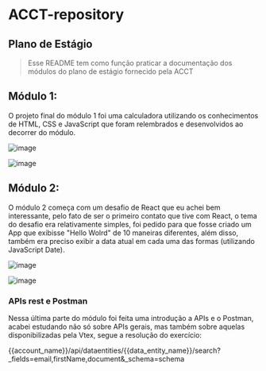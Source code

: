 # ACCT-repository
 
## Plano de Estágio

>Esse README tem como função praticar a documentação dos módulos do plano de estágio fornecido pela ACCT

## Módulo 1:
O projeto final do módulo 1 foi uma calculadora utilizando os conhecimentos de HTML, CSS e JavaScript que foram relembrados e desenvolvidos ao decorrer do módulo.

![image](https://user-images.githubusercontent.com/98846868/175100362-83921825-d934-4c21-b20b-5f6b4f383a8f.png)

![image](https://user-images.githubusercontent.com/98846868/175104109-7dcb78ef-c76c-42cf-be52-b8072d396e33.png)

## Módulo 2:

O módulo 2 começa com um desafio de React que eu achei bem interessante, pelo fato de ser o primeiro contato que tive com React, o tema do desafio era relativamente simples, foi pedido para que fosse criado um App que exibisse "Hello Wolrd" de 10 maneiras diferentes, além disso, também era preciso exibir a data atual em cada uma das formas (utilizando JavaScript Date).

![image](https://user-images.githubusercontent.com/98846868/175104263-dde377a9-f5eb-4264-a617-d858ca20fd12.png)

![image](https://user-images.githubusercontent.com/98846868/175104303-f15731c1-60e2-421a-ad0f-64f1bcb3aa4c.png)

<h3>APIs rest e Postman</h3>

Nessa última parte do módulo foi feita uma introdução a APIs e o Postman, acabei estudando não só sobre APIs gerais, mas também sobre aquelas disponibilizadas pela Vtex, segue a resolução do exercício:

{{account_name}}/api/dataentities/{{data_entity_name}}/search?_fields=email,firstName,document&_schema=schema
